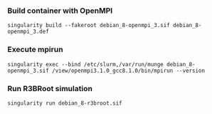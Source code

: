 
### Build container with OpenMPI

```
singularity build --fakeroot debian_8-openmpi_3.sif debian_8-openmpi_3.def
```

### Execute mpirun

```
singularity exec --bind /etc/slurm,/var/run/munge debian_8-openmpi_3.sif /view/openmpi3.1.0_gcc8.1.0/bin/mpirun --version
```

### Run R3BRoot simulation
```
singularity run debian_8-r3broot.sif
```

